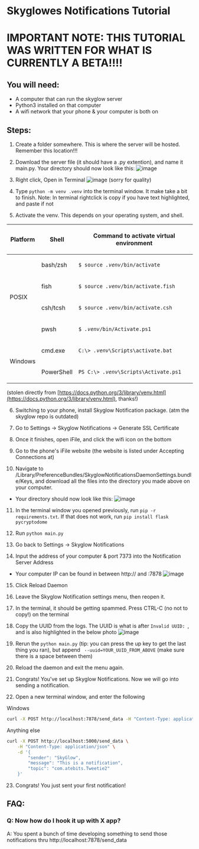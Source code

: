 # Skyglowes Notifications Tutorial

# IMPORTANT NOTE: THIS TUTORIAL WAS WRITTEN FOR WHAT IS CURRENTLY A BETA!!!!

## You will need:
- A computer that can run the skyglow server
- Python3 installed on that computer
- A wifi network that your phone & your computer is both on

## Steps:

1. Create a folder somewhere. This is where the server will be hosted. Remember this location!!!

2. Download the server file (it should have a .py extention), and name it main.py. Your directory should now look like this:
![image](2.png)
3. Right click, Open in Terminal
![image](3.png)
(sorry for quality)
4. Type `python -m venv .venv` into the terminal window. It make take a bit to finish. Note: In terminal rightclick is copy if you have text highlighted, and paste if not
5. Activate the venv. This depends on your operating system, and shell.
<table class="docutils align-default">
<thead>
<tr class="row-odd"><th class="head"><p>Platform</p></th>
<th class="head"><p>Shell</p></th>
<th class="head"><p>Command to activate virtual environment</p></th>
</tr>
</thead>
<tbody>
<tr class="row-even"><td rowspan="4"><p>POSIX</p></td>
<td><p>bash/zsh</p></td>
<td><p><code class="samp docutils literal notranslate"><span class="pre">$</span> <span class="pre">source</span> <em><span class="pre">.venv</span></em><span class="pre">/bin/activate</span></code></p></td>
</tr>
<tr class="row-odd"><td><p>fish</p></td>
<td><p><code class="samp docutils literal notranslate"><span class="pre">$</span> <span class="pre">source</span> <em><span class="pre">.venv</span></em><span class="pre">/bin/activate.fish</span></code></p></td>
</tr>
<tr class="row-even"><td><p>csh/tcsh</p></td>
<td><p><code class="samp docutils literal notranslate"><span class="pre">$</span> <span class="pre">source</span> <em><span class="pre">.venv</span></em><span class="pre">/bin/activate.csh</span></code></p></td>
</tr>
<tr class="row-odd"><td><p>pwsh</p></td>
<td><p><code class="samp docutils literal notranslate"><span class="pre">$</span> <em><span class="pre">.venv</span></em><span class="pre">/bin/Activate.ps1</span></code></p></td>
</tr>
<tr class="row-even"><td rowspan="2"><p>Windows</p></td>
<td><p>cmd.exe</p></td>
<td><p><code class="samp docutils literal notranslate"><span class="pre">C:\&gt;</span> <em><span class="pre">.venv</span></em><span class="pre">\Scripts\activate.bat</span></code></p></td>
</tr>
<tr class="row-odd"><td><p>PowerShell</p></td>
<td><p><code class="samp docutils literal notranslate"><span class="pre">PS</span> <span class="pre">C:\&gt;</span> <em><span class="pre">.venv</span></em><span class="pre">\Scripts\Activate.ps1</span></code></p></td>
</tr>
</tbody>
</table>

(stolen directly from [https://docs.python.org/3/library/venv.html](https://docs.python.org/3/library/venv.html), thanks!)

6. Switching to your phone, install Skyglow Notification package. (atm the skyglow repo is outdated)

7. Go to Settings -> Skyglow Notifications -> Generate SSL Certificate

8. Once it finishes, open iFile, and click the wifi icon on the bottom

9. Go to the phone's iFile website (the website is listed under Accepting Connections at)

10. Navigate to /Library/PreferenceBundles/SkyglowNotificationsDaemonSettings.bundle/Keys, and download all the files into the directory you made above on your computer.
- Your directory should now look like this:
![image](10.png)

11. In the terminal window you opened previously, run `pip -r requirements.txt`. If that does not work, run `pip install flask pycryptodome`

12. Run `python main.py`

13. Go back to Settings -> Skyglow Notifications

14. Input the address of your computer & port 7373 into the Notification Server Address
- Your computer IP can be found in between http:// and :7878
![image](14.png)

15. Click Reload Daemon

16. Leave the Skyglow Notification settings menu, then reopen it.

17. In the terminal, it should be getting spammed. Press CTRL-C (no not to copy!) on the terminal

18. Copy the UUID from the logs. The UUID is what is after `Invalid UUID: `, and is also highlighted in the below photo
![image](18.png)

19. Rerun the `python main.py` (tip: you can press the up key to get the last thing you ran), but append ` --uuid=YOUR_UUID_FROM_ABOVE` (make sure there is a space between them)

20. Reload the daemon and exit the menu again.

21. Congrats! You've set up Skyglow Notifications. Now we will go into sending a notification.

22. Open a new terminal window, and enter the following

Windows
```bash
curl -X POST http://localhost:7878/send_data -H "Content-Type: application/json" -d "{\"sender\":\"SkyGlow\",\"message\":\"This is a notification\",\"topic\":\"com.atebits.Tweetie2\"}"
```
Anything else
```bash
curl -X POST http://localhost:5000/send_data \
    -H "Content-Type: application/json" \
    -d '{
        "sender": "SkyGlow",
        "message": "This is a notification",
        "topic": "com.atebits.Tweetie2"
    }'
```

23. Congrats! You just sent your first notification!

## FAQ:

### Q: Now how do I hook it up with X app?

A:  You spent a bunch of time developing something to send those notifications thru http://localhost:7878/send_data
